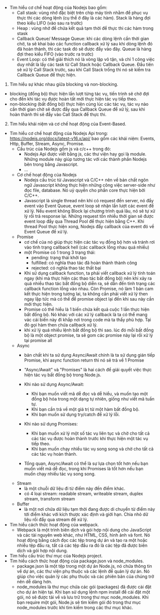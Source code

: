 - Tìm hiểu cơ chế hoạt động của Nodejs bao gồm:
    + Call stask: vùng nhớ đặc biệt trên chip máy tính nhằm để phục vụ thực thi các dòng lệnh (cụ thể ở đây là các hàm). Stack là hàng đợi theo kiểu LIFO (vào sau ra trước)
    + Heap      : vùng nhớ để chứa kết quả tạm thời để thực thi các hàm trong stask
    + Callback Queue/ Message Queue: khi các dòng lệnh cần thời gian chờ, ta sẽ khai báo các function callback xử lý sau khi dòng lệnh đó đã hoàn thành, thì các task đó sẽ được đẩy vào đây. Queue là hàng đợi theo kiểu FIFO (vào trước ra trước)
    + Event Loop: có thể giải thích nó là vòng lặp vô tận, và chỉ 1 công việc duy nhất là lấy các task từ Call Stack hoặc Callback Queue. Đầu tiên sẽ xử lý Call Stack trước, sau khi Call Stack trống thì nó sẽ kiểm tra Callback Queue để thực hiện.
1. Tìm hiểu sự khác nhau giữa blocking và non-blocking.
- blocking (đồng bộ) thực hiện lần lượt từng tác vụ, tiến trình sẽ chờ đợi cho đến khi tác vụ được hoàn tất mới thực hiện tác vụ tiếp theo.
- non-blocking (bất đồng bộ) thực hiện cùng lúc các tác vụ, tác vụ nào cần thời gian chờ sẽ được đẩy qua Callback Queue để xử lý, sau khi hoàn thành thì sẽ đẩy vào Call Stack để thực thi.


2. Tìm hiểu khái niệm và cơ chế hoạt động của Event-Based.
- Tìm hiểu cơ chế hoạt động của Nodejs Api trong: https://nodejs.org/docs/latest-v16.x/api/
bao gồm các khái niệm: Events, Http, Buffer, Stream, Async, Promise.
    + Cấu trúc của Nodejs gồm js và c/c++ trong đó:
        - Nodejs Api được viết bằng js, các thư viện hay gọi là module. Những module này giúp tương tác với các thành phần Nodejs bên trong bằng Javascript.
        - ...
    + Cơ chế hoạt động của Nodejs
        - Nodejs cấu trúc từ Javascript và C/C++ nên về bản chất ngôn ngữ Javascript không thực hiện những công việc server-side như đọc file, database. Nó uỷ quyền cho phần core thực hiện bởi C/C++.
        - Javascript là single thread nên khi có request đến server, nó đẩy event vào Event Queue, event loop sẽ nhận lần lượt các event để xử lý. Nếu event không Block lại chương trình quá lâu, nó sẽ tự xử lý rồi trả response lại. Những request tốn nhiều thời gian sẽ được event loop đẩy qua Thread Pool để thực hiện bằng C++. Khi thread Pool thực hiện xong, Nodejs đẩy callback của event đó về Event Queue để xử lý.
    + Promise
        - cơ chế của nó giúp thực hiện các tác vụ đồng bộ hơn và tránh rơi vào tình trạng callback hell (các callback lồng nhau quá nhiều)
        - một Promise có 1 trong 3 trạng thái: 
            + pending: trạng thái khởi tạo
            + fulfilled: có nghĩa thao tác đã hoàn thành thành công
            + rejected: có nghĩa thao tác thất bại
        - Khi sử dụng callback function, ta phải viết callback xử lý tính toán ngay (khi mà thực hiện các thao tác bất đồng bộ) nên khi xảy ra quá nhiều thao tác bất đồng bộ diễn ra, sẽ dẫn đến tình trạng các callback function lồng vào nhau. Còn Promise, nó làm 1 bản cam kết thực hiện trong tương lai, ta không cần phải viết xử lý then ngay lập tức mà có thể để promise object lại đến khi sau này cần mới thực hiện.
        - Promise có thể hiểu là 1 biến chứa kết quả cuộc 1 lần thực hiện bất đồng bộ. Nó khác với các xử lý callback là ta có thể mang vác cái biến này đi khắp nơi trong code mà ta thấy phù hợp. Tại đó gọi hàm then chứa callback xử lý.
        - khi xử lý quá nhiều lệnh bất đồng bộ thì sao. lúc đó mỗi bất đồng bộ là một object promise, ta sẽ gom các promise này lại rồi xử lý tại promise all
    + Async
        - bản chất khi ta sử dụng Async/Await chính là ta sử dụng gián tiếp Promise, khi async function return thì nó sẽ trả về 1 Promise
        - "Async/Await" và "Promises" là hai cách để giải quyết việc thực hiện tác vụ bất đồng bộ trong Node.js.

        - Khi nào sử dụng Async/Await:

            + Khi bạn muốn viết mã dễ đọc và dễ hiểu, và muốn tạo một đồng bộ hóa trong một dạng tự nhiên, giống như viết mã tuần tự.
            + Khi bạn cần trả về một giá trị từ một hàm bất đồng bộ.
            + Khi bạn muốn sử dụng try/catch để xử lý lỗi.
        - Khi nào sử dụng Promises:

            + Khi bạn muốn xử lý một số tác vụ liên tục và chờ cho tất cả các tác vụ được hoàn thành trước khi thực hiện một tác vụ tiếp theo.
            + Khi bạn muốn chạy nhiều tác vụ song song và chờ cho tất cả các tác vụ hoàn thành.
        - Tổng quan, Async/Await có thể là sự lựa chọn tốt hơn nếu bạn muốn viết mã dễ đọc, trong khi Promises là tốt hơn nếu bạn muốn chạy nhiều tác vụ song song.
    + Stream
        - là một chuỗi dữ liệu đi từ điểm này đến điểm khác.
        - có 4 loại stream: readable stream, writeable stream, duplex stream, transform stream
    + Buffer 
        - là một nơi chứa dữ liệu tạm thời đang được di chuyển từ điểm này tới điểm khác với kích thược xác định và giới hạn. Chia nhỏ dữ liệu rồi đẩy qua stream để xử lý.
- Tìm hiểu cách thức hoạt động của webpack.
    + Webpack là một trình biên dịch và gói hợp nội dung cho JavaScript và các tài nguyên web khác, như HTML, CSS, hình ảnh và font. Nó hoạt động bằng cách đọc các tệp trong dự án và tạo ra một hoặc nhiều tệp đầu ra, tất cả các tệp đầu ra đó là các tệp đã được biên dịch và gói hợp nội dung.
- Tìm hiểu cấu trúc thư mục của Nodejs project.
- Tìm hiểu cách thức hoạt động của package.json và node_modules.
    + package.json là một tệp trong một dự án Node.js, nó chứa thông tin về dự án, các thư viện phụ thuộc và các lệnh để quản lý dự án. Nó giúp cho việc quản lý các phụ thuộc và các phiên bản của chúng trở nên dễ dàng hơn.
    + node_modules là thư mục chứa các gói (packages) đã được cài đặt cho dự án hiện tại. Khi bạn sử dụng lệnh npm install để cài đặt một gói, nó sẽ được tải về và lưu trữ trong thư mục node_modules. Khi bạn require một gói, Node.js sẽ tìm kiếm gói đó trong thư mục node_modules trước khi tìm kiếm trong các thư mục khác.
